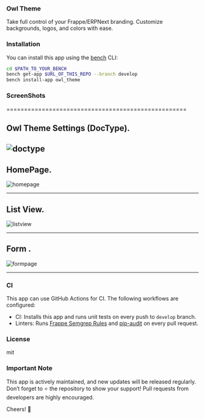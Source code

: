 ### Owl Theme

 Take full control of your Frappe/ERPNext branding. Customize backgrounds, logos, and colors with ease.

### Installation

You can install this app using the [bench](https://github.com/frappe/bench) CLI:

```bash
cd $PATH_TO_YOUR_BENCH
bench get-app $URL_OF_THIS_REPO --branch develop
bench install-app owl_theme
```

### ScreenShots
===================================================
## Owl Theme Settings (DocType).
![doctype](https://github.com/user-attachments/assets/0df19627-6c3c-425e-a19f-27b58e34d704)
---------------------------------------------------
## HomePage.
![homepage](https://github.com/user-attachments/assets/f2b3491a-bee2-487f-b98c-ad2f41e05ef6)


---------------------------------------------------

## List View.
![listview](https://github.com/user-attachments/assets/68a626cc-56a5-4823-92af-3a70bbb1fb29)

---------------------------------------------------

## Form .
![formpage](https://github.com/user-attachments/assets/889acfaa-b3eb-4598-ad04-feebd29727bd)

---------------------------------------------------

### CI

This app can use GitHub Actions for CI. The following workflows are configured:

- CI: Installs this app and runs unit tests on every push to `develop` branch.
- Linters: Runs [Frappe Semgrep Rules](https://github.com/frappe/semgrep-rules) and [pip-audit](https://pypi.org/project/pip-audit/) on every pull request.


### License

mit


### Important Note

This app is actively maintained, and new updates will be released regularly. Don’t forget to ⭐️ the repository to show your support! Pull requests from developers are highly encouraged.

Cheers! 🚀
